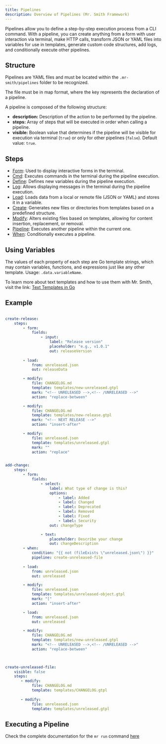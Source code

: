 ```yaml
---
title: Pipelines
description: Overview of Pipelines (Mr. Smith Framework)
---
```


Pipelines allow you to define a step-by-step execution process from a CLI command. With a pipeline, you can create anything from a form with user interaction via terminal, make HTTP calls, transform JSON or YAML files into variables for use in templates, generate custom code structures, add logs, and conditionally execute other pipelines.

## Structure

Pipelines are YAML files and must be located within the `.mr-smith/pipelines` folder to be recognized.

The file must be in map format, where the key represents the declaration of a pipeline.

A pipeline is composed of the following structure:

- **description:** Description of the action to be performed by the pipeline.
- **steps:** Array of steps  that will be executed in order when calling a pipeline.
- **visible:** Boolean value that determines if the pipeline will be visible for execution via terminal (`true`) or only for other pipelines (`false`). Default value: `true`.

## Steps

- [Form](/pipeline-steps/form): Used to display interactive forms in the terminal.
- [Cmd](/pipeline-steps/cmd): Executes commands in the terminal during the pipeline execution.
- [Define](/pipeline-steps/define): Defines new variables during the pipeline execution.
- [Log](/pipeline-steps/log): Allows displaying messages in the terminal during the pipeline execution.
- [Load](/pipeline-steps/load): Loads data from a local or remote file (JSON or YAML) and stores it in a variable.
- [Create](/pipeline-steps/create): Generates new files or directories from templates based on a predefined structure.
- [Modify](/pipeline-steps/modify): Alters existing files based on templates, allowing for content insertion, replacement, or removal.
- [Pipeline](/pipeline-steps/pipeline): Executes another pipeline within the current one.
- [When](/pipeline-steps/when): Conditionally executes a pipeline.

## Using Variables

The values of each property of each step are Go template strings, which may contain variables, functions, and expressions just like any other template. Usage: `.data.variableName`.

To learn more about text templates and how to use them with Mr. Smith, visit the link: [Text Templates in Go](/complements/go-templates)


## Example

```yaml

create-release:
    steps:
        - form:
            fields:
                - input:
                    label: "Release version"
                    placeholder: "e.g., v1.0.1"
                    out: releaseVersion
                
        - load:
            from: unreleased.json
            out: releaseData

        - modify:
            file: CHANGELOG.md
            template: templates/new-unreleased.gtpl
            mark: "<!-- UNRELEASED -->,<!-- /UNRELEASED -->"
            action: "replace-between"        

        - modify:
            file: CHANGELOG.md
            template: templates/new-release.gtpl
            mark: "<!-- NEXT RELEASE -->"
            action: "insert-after"        

        - modify:
            file: unreleased.json
            template: templates/unreleased.gtpl
            mark: ""
            action: "replace"


add-change:
    steps:
        - form:
            fields:
                - select:
                    label: What type of change is this?
                    options:
                        - label: Added
                        - label: Changed
                        - label: Deprecated
                        - label: Removed 
                        - label: Fixed
                        - label: Security
                    out: changeType

                - text:
                    placeholder: Describe your change
                    out: changeDescription
        - when:
            condition: "{{ not (fileExists \"unreleased.json\") }}"
            pipeline: create-unreleased-file
        
        - load:
            from: unreleased.json
            out: unreleased

        - modify: 
            file: unreleased.json
            template: templates/unreleased-object.gtpl
            mark: "["
            action: "insert-after"

        - load:
            from: unreleased.json
            out: unreleased

        - modify:
            file: CHANGELOG.md
            template: templates/new-unreleased.gtpl
            mark: "<!-- UNRELEASED -->,<!-- /UNRELEASED -->"
            action: "replace-between"    
  


create-unreleased-file:
    visible: false
    steps:
       - modify:
            file: CHANGELOG.md
            template: templates/CHANGELOG.gtpl
   
       - modify:
            file: unreleased.json
            template: templates/unreleased.gtpl

```

## Executing a Pipeline

Check the complete documentation for the `mr run` command [here](/commands-cli/run)